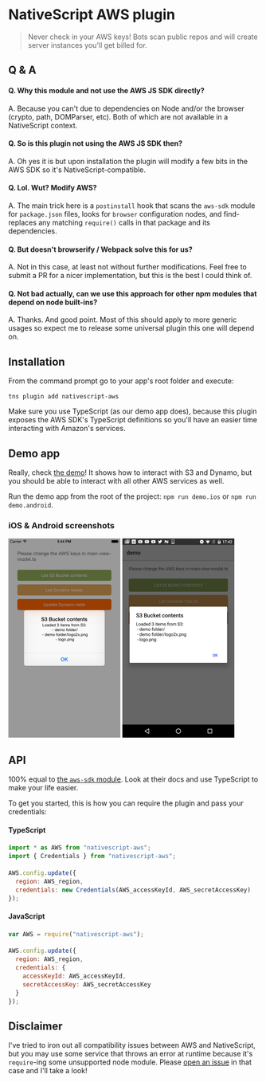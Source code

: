 # NativeScript AWS plugin

> Never check in your AWS keys! Bots scan public repos and will create server instances you'll get billed for.

## Q & A
#### Q. Why this module and not use the AWS JS SDK directly?
A. Because you can't due to dependencies on Node and/or the browser (crypto, path, DOMParser, etc). Both of which are not available in a NativeScript context. 

#### Q. So is this plugin not using the AWS JS SDK then?
A. Oh yes it is but upon installation the plugin will modify a few bits in the AWS SDK so it's NativeScript-compatible.

#### Q. Lol. Wut? Modify AWS?
A. The main trick here is a `postinstall` hook that scans the `aws-sdk` module for `package.json` files,
looks for `browser` configuration nodes, and find-replaces any matching `require()` calls in that package and its dependencies.

#### Q. But doesn't browserify / Webpack solve this for us?
A. Not in this case, at least not without further modifications. Feel free to submit a PR for a nicer implementation, but this is the best I could think of.

#### Q. Not bad actually, can we use this approach for other npm modules that depend on node built-ins?
A. Thanks. And good point. Most of this should apply to more generic usages so expect me to release some universal plugin this one will depend on.


## Installation
From the command prompt go to your app's root folder and execute:

```
tns plugin add nativescript-aws
```

Make sure you use TypeScript (as our demo app does), because this plugin exposes the AWS SDK's
TypeScript definitions so you'll have an easier time interacting with Amazon's services.

## Demo app
Really, check [the demo](https://github.com/EddyVerbruggen/nativescript-aws/blob/master/demo/app/main-view-model.ts)! It shows how to interact with S3 and Dynamo,
but you should be able to interact with all other AWS services as well.

Run the demo app from the root of the project: `npm run demo.ios` or `npm run demo.android`.

### iOS & Android screenshots
<img src="https://raw.githubusercontent.com/EddyVerbruggen/nativescript-aws/master/screenshots/ios-s3-list.png" width="225px" height="400px"/>
<img src="https://raw.githubusercontent.com/EddyVerbruggen/nativescript-aws/master/screenshots/android-s3-list.png" width="225px" height="400px"/>

## API
100% equal to [the `aws-sdk` module](https://www.npmjs.com/package/aws-sdk). Look at their docs and use TypeScript to make your life easier.

To get you started, this is how you can require the plugin and pass your credentials:

#### TypeScript
```js
import * as AWS from "nativescript-aws";
import { Credentials } from "nativescript-aws";

AWS.config.update({
  region: AWS_region,
  credentials: new Credentials(AWS_accessKeyId, AWS_secretAccessKey)
});
```

#### JavaScript
```js
var AWS = require("nativescript-aws");

AWS.config.update({
  region: AWS_region,
  credentials: {
    accessKeyId: AWS_accessKeyId,
    secretAccessKey: AWS_secretAccessKey
  }
});
```

## Disclaimer
I've tried to iron out all compatibility issues between AWS and NativeScript,
but you may use some service that throws an error at runtime because it's `require`-ing some
unsupported node module. Please [open an issue](https://github.com/EddyVerbruggen/nativescript-aws/issues/new) in that case and I'll take a look!